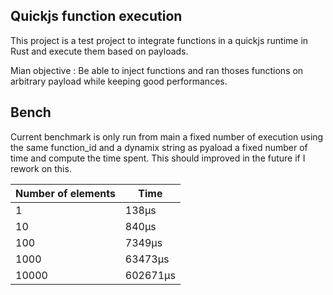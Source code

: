 ## Quickjs function execution

This project is a test project to integrate functions in a quickjs runtime in Rust and execute them based on payloads.

Mian objective : Be able to inject functions and ran thoses functions on arbitrary payload while keeping good performances.


## Bench

Current benchmark is only run from main a fixed number of execution using the same function_id and a dynamix string as pyaload a fixed number of time and compute the time spent.
This should improved in the future if I rework on this.

| Number of elements | Time |
| --- | --- |
| 1 |  138μs|
| 10 | 840μs |
| 100 | 7349μs |
| 1000 | 63473μs |
| 10000 | 602671μs |